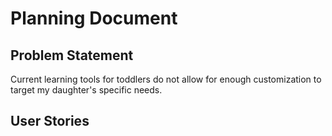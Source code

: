 # Planning Document

## Problem Statement

Current learning tools for toddlers do not allow for enough customization to target my daughter's specific needs.

## User Stories

